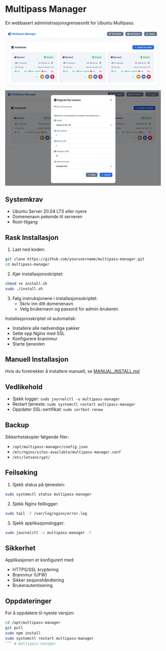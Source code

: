 # Multipass Manager

En webbasert administrasjonsgrensesnitt for Ubuntu Multipass.

![Multipass Manager Dashboard](screenshots/dashboard.png)
![Opprett Ny Instans](screenshots/new-instance.png)

## Systemkrav

- Ubuntu Server 20.04 LTS eller nyere
- Domenenavn pekende til serveren
- Root-tilgang

## Rask Installasjon

1. Last ned koden:
```bash
git clone https://github.com/yourusername/multipass-manager.git
cd multipass-manager
```

2. Kjør installasjonsskriptet:
```bash
chmod +x install.sh
sudo ./install.sh
```

3. Følg instruksjonene i installasjonsskriptet:
   - Skriv inn ditt domenenavn
   - Velg brukernavn og passord for admin-brukeren

Installasjonsskriptet vil automatisk:
- Installere alle nødvendige pakker
- Sette opp Nginx med SSL
- Konfigurere brannmur
- Starte tjenesten

## Manuell Installasjon

Hvis du foretrekker å installere manuelt, se [MANUAL_INSTALL.md](MANUAL_INSTALL.md)

## Vedlikehold

- Sjekk logger: `sudo journalctl -u multipass-manager`
- Restart tjeneste: `sudo systemctl restart multipass-manager`
- Oppdater SSL-sertifikat: `sudo certbot renew`

## Backup

Sikkerhetskopier følgende filer:
- `/opt/multipass-manager/config.json`
- `/etc/nginx/sites-available/multipass-manager.conf`
- `/etc/letsencrypt/`

## Feilsøking

1. Sjekk status på tjenesten:
```bash
sudo systemctl status multipass-manager
```

2. Sjekk Nginx feillogger:
```bash
sudo tail -f /var/log/nginx/error.log
```

3. Sjekk applikasjonslogger:
```bash
sudo journalctl -u multipass-manager -f
```

## Sikkerhet

Applikasjonen er konfigurert med:
- HTTPS/SSL kryptering
- Brannmur (UFW)
- Sikker sesjonshåndtering
- Brukerautentisering

## Oppdateringer

For å oppdatere til nyeste versjon:
```bash
cd /opt/multipass-manager
git pull
sudo npm install
sudo systemctl restart multipass-manager
``` # multipass-manager

